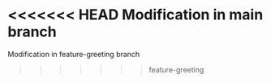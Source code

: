<<<<<<< HEAD
Modification in main branch 
=======
Modification in feature-greeting branch 
>>>>>>> feature-greeting
